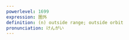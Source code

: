 ```yaml
---
powerlevel: 1699
expression: 圏外
definition: (n) outside range; outside orbit
pronunciation: けんがい
---
```


